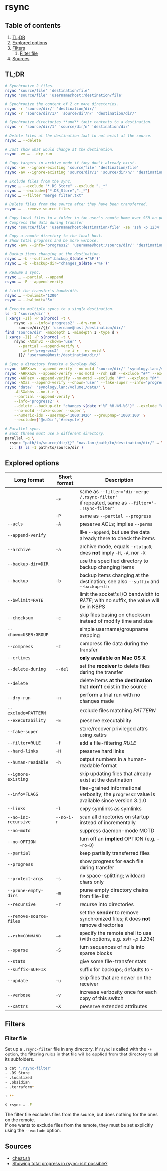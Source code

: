 # rsync

## Table of contents <!-- omit in toc -->

1. [TL;DR](#tldr)
1. [Explored options](#explored-options)
1. [Filters](#filters)
   1. [Filter file](#filter-file)
1. [Sources](#sources)

## TL;DR

```sh
# Synchronize 2 files.
rsync 'source/file' 'destination/file'
rsync 'source/file' 'username@host:/destination/file'

# Synchronize the content of 2 or more directories.
rsync -r 'source/dir/' 'destination/dir/'
rsync -r 'source/dir/1/' 'source/dir/n/' 'destination/dir/'

# Synchronize directories **and** their contents to a destination.
rsync -r 'source/dir/1' 'source/dir/n' 'destination/dir'

# Delete files at the destination that to not exist at the source.
rsync … --delete

# Just show what would change at the destination.
rsync -vv … --dry-run

# Copy targets in archive mode if they don't already exist.
rsync -av --ignore-existing 'source/file' 'destination/file'
rsync -av --ignore-existing 'source/dir/1' 'source/dir/n/' 'destination/dir/'

# Exclude files from the sync.
rsync … --exclude "*.DS_Store" --exclude "._*"
rsync … --exclude={"*.DS_Store","._*"}
rsync … --filter "merge filter.txt"

# Delete files from the source after they have been transferred.
rsync … --remove-source-files

# Copy local files to a folder in the user's remote home over SSH on port 1234.
# Compress the data during transfer.
rsync 'source/file' 'username@host:destination/file' -ze 'ssh -p 1234'

# Copy a remote directory to the local host.
# Show total progress and be more verbose.
rsync -avv --info='progress2' 'username@host:/source/dir/' 'destination/dir/'

# Backup items changing at the destination.
rsync … -b --suffix=".backup_$(date +'%F')"
rsync … -b --backup-dir="changes_$(date +'%F')"

# Resume a sync.
rsync … --partial --append
rsync … -P --append-verify

# Limit the transfer's bandwidth.
rsync … --bwlimit='1200'
rsync … --bwlimit='5m'

# Execute multiple syncs to a single destination.
ls -1 'source/dir' \
| xargs -I{} -P $(nproc) -t \
    rsync -a --info='progress2' --dry-run \
      source/dir/{}/ 'username@host:/destination/dir/'
find 'source/dir' -maxdepth 1 -mindepth 1 -type d \
| xargs -I{} -P $(nproc) -t \
    rsync -AXahvz --chown='user' \
      --partial --append-verify \
      --info='progress2' --no-i-r --no-motd \
      {}/ 'username@host:/destination/dir/'

# Sync a directory from/to a Synology NAS.
rsync -AHPXazv --append-verify --no-motd 'source/dir/' 'synology.lan:/shared/folder/' --dry-run
rsync -AHPXazv --append-verify --no-motd --rsh ssh --exclude "#*" --exclude "@*" 'user@synology.lan:/shared/folder/' 'destination/dir/' --delete --dry-run
rsync -AHPazv --append-verify --no-motd --exclude "#*" --exclude "@*" 'source/dir/' 'user@synology.lan:/shared/folder/' --delete --dry-run
rsync -AXaz --append-verify --chown='user' --fake-super --info='progress2' --no-i-r --no-motd --partial -e "ssh -i /home/user/.ssh/id_ed25519 -o UserKnownHostsFile=/home/user/.ssh/known_hosts" 'source/dir/' 'user@synology.lan:/shared/folder/' -n
rsync 'data/' 'synology.lan:/volume1/data/' \
	-ALSXabhs --no-i-r \
	--partial --append-verify \
	--info='progress2' \
	--delete --backup-dir "changes_$(date +'%F_%H-%M-%S')" --exclude "changes_*" \
	--no-motd --fake-super --super \
	--numeric-ids --usermap='1000:1026' --groupmap='1000:100' \
	--exclude={'@eaDir','#recycle'}

# Parallel sync.
# Each thread must use a different directory.
parallel -q \
  rsync "path/to/source/dir/{}" "nas.lan:/path/to/destination/dir/" … \
  ::: $( ls -1 path/to/source/dir )
```

## Explored options

| Long format             | Short format | Description                                                                                         |
| ----------------------- | ------------ | --------------------------------------------------------------------------------------------------- |
|                         | `-F`         | same as `--filter='dir-merge /.rsync-filter'`<br/>if repeated, same as `--filter='- .rsync-filter'` |
|                         | `-P`         | same as `--partial --progress`                                                                      |
| `--acls`                | `-A`         | preserve ACLs; implies `--perms`                                                                    |
| `--append-verify`       |              | like `--append`, but use the data already there to check the items                                  |
| `--archive`             | `-a`         | archive mode, equals `-rlptgoD`; does **not** imply `-H`, `-A`, nor `-X`                            |
| `--backup-dir=DIR`      |              | use the specified directory to backup changing items                                                |
| `--backup`              | `-b`         | backup items changing at the destination; see also `--suffix` and `--backup-dir`                    |
| `--bwlimit=RATE`        |              | limit the socket's I/O bandwidth to _RATE_; with no suffix, the value will be in KBPS               |
| `--checksum`            | `-c`         | skip files basing on checksum instead of modify time and size                                       |
| `--chown=USER:GROUP`    |              | simple username/groupname mapping                                                                   |
| `--compress`            | `-z`         | compress file data during the transfer                                                              |
| `--crtimes`             |              | **only available on Mac OS X**                                                                      |
| `--delete-during`       | `--del`      | set the **receiver** to delete files during the transfer                                            |
| `--delete`              |              | delete items **at the destination** that **don't** exist in the source                              |
| `--dry-run`             | `-n`         | perform a trial run with no changes made                                                            |
| `--exclude=PATTERN`     |              | exclude files matching _PATTERN_                                                                    |
| `--executability`       | `-E`         | preserve executability                                                                              |
| `--fake-super`          |              | store/recover privileged attrs using xattrs                                                         |
| `--filter=RULE`         | `-f`         | add a file-filtering _RULE_                                                                         |
| `--hard-links`          | `-H`         | preserve hard links                                                                                 |
| `--human-readable`      | `-h`         | output numbers in a human-readable format                                                           |
| `--ignore-existing`     |              | skip updating files that already exist at the destination                                           |
| `--info=FLAGS`          |              | fine-grained informational verbosity; the `progress2` value is available since version 3.1.0        |
| `--links`               | `-l`         | copy symlinks as symlinks                                                                           |
| `--no-inc-recursive`    | `--no-i-r`   | scan all directories on startup instead of incrementally                                            |
| `--no-motd`             |              | suppress daemon-mode MOTD                                                                           |
| `--no-OPTION`           |              | turn off an **implied** OPTION (e.g. `--no-D`)                                                      |
| `--partial`             |              | keep partially transferred files                                                                    |
| `--progress`            |              | show progress for each file during transfer                                                         |
| `--protect-args`        | `-s`         | no space-splitting; wildcard chars only                                                             |
| `--prune-empty-dirs`    | `-m`         | prune empty directory chains from file-list                                                         |
| `--recursive`           | `-r`         | recurse into directories                                                                            |
| `--remove-source-files` |              | set the **sender** to remove synchronized files; it does **not** remove directories                 |
| `--rsh=COMMAND`         | `-e`         | specify the remote shell to use (with options, e.g. _ssh -p 1234_)                                  |
| `--sparse`              | `-S`         | turn sequences of nulls into sparse blocks                                                          |
| `--stats`               |              | give some file-transfer stats                                                                       |
| `--suffix=SUFFIX`       |              | suffix for backups; defaults to `~`                                                                 |
| `--update`              | `-u`         | skip files that are newer on the receiver                                                           |
| `--verbose`             | `-v`         | increase verbosity once for each copy of this switch                                                |
| `--xattrs`              | `-X`         | preserve extended attributes                                                                        |

## Filters

### Filter file

Set up a `.rsync-filter` file in any directory. If `rsync` is called with the `-F` option, the filtering rules in that file will be applied from that directory to all its subfolders.

```sh
$ cat '.rsync-filter'
- .DS_Store
- .localized
- .obsidian
- .terraform*

+ **

$ rsync … -F
```

The filter file excludes files from the source, but does nothing for the ones on the remote.<br/>
If one wants to exclude files from the remote, they must be set explicitly using the `--exclude` option.

## Sources

- [cheat.sh]
- [Showing total progress in rsync: is it possible?]

<!--
  References
  -->

<!-- Others -->
[cheat.sh]: https://cheat.sh/rsync
[showing total progress in rsync: is it possible?]: https://serverfault.com/questions/219013/showing-total-progress-in-rsync-is-it-possible#441724
